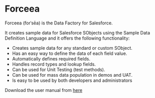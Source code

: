 # Forceea #
Forceea (forˈsēa) is the Data Factory for Salesforce.

It creates sample data for Salesforce SObjects using the Sample Data Definition Language and it offers the following functionality:
* Creates sample data for any standard or custom SObject.
* Has an easy way to define the data of each field value.
* Automatically defines required fields.
* Handles record types and lookup fields.
* Can be used for Unit Testing (test methods).
* Can be used for mass data population in demos and UAT.
* Is easy to be used by both developers and administrators

Download the user manual from [here](http://bit.ly/Forceea10_UserManual)
